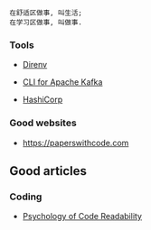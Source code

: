 
```
在舒适区做事, 叫生活;
在学习区做事, 叫做事.
```

### Tools

* [Direnv](https://github.com/direnv/direnv)
* [CLI for Apache Kafka](https://github.com/birdayz/kaf)

* [HashiCorp](https://github.com/hashicorp)

### Good websites

* https://paperswithcode.com

## Good articles

### Coding

* [Psychology of Code Readability](https://medium.com/@egonelbre/psychology-of-code-readability-d23b1ff1258a)
